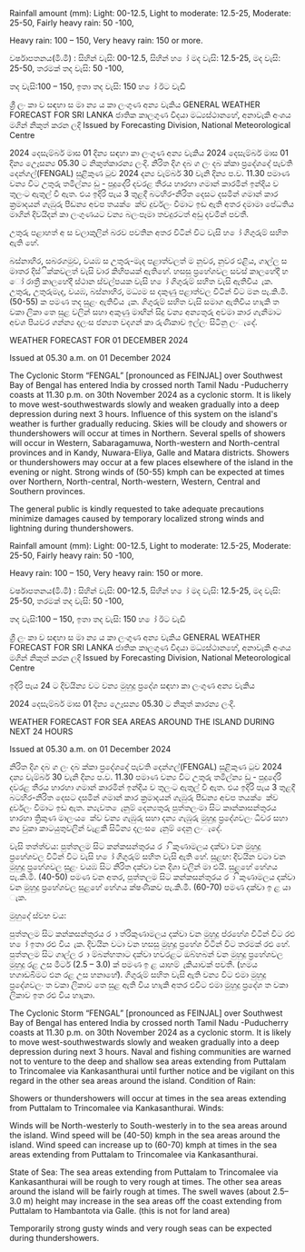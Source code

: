 Rainfall amount (mm): Light: 00-12.5, Light to moderate: 12.5-25, Moderate: 25-50, Fairly heavy rain: 50 -100,

Heavy rain: 100 – 150, Very heavy rain: 150 or more.

වර්ෂාපතනය(මි.මී) : සිහින් වැසි: 00-12.5, සිහින් හ ෝ මද වැසි: 12.5-25, මද වැසි: 25-50, තරමක් තද වැසි: 50 -100,

තද වැසි:100 – 150, ඉතා තද වැසි: 150 හ ෝ ඊට වැඩි

ශ්‍රී ලං කා ව සඳහා ස මා න්‍ය ය කා ලංගුණ අන්‍ය වැකිය GENERAL WEATHER FORECAST FOR SRI LANKA ජාතික කාලගුණ විදයා මධ්‍යස්ථානහේ, අනාවැකි අංශය මගින් නිකුත් කරන ලදි Issued by Forecasting Division, National Meteorological Centre

2024 දෙසැම්බර් මාස 01 දින්‍ය සඳහා කා ලංගුණ අන්‍ය වැකිය 2024 දෙසැම්බර් මාස 01 දින්‍ය උෙෑසන්‍ය 05.30 ට නිකුත්කාරන්‍ය ලංදි. නිරිත දිග දබ ග ලං දබ ක්කා ප්‍රදේශදේ පැවති දෙන්ගල්(FENGAL) සුළිකුණ ටුව 2024 දන්‍ය වැම්බර් 30 වැනි දින්‍ය ප.ව. 11.30 පමාණ වන්‍ය විට උතුරු තමිල්න්‍ය ඩු - පුදුදේරි දවරළ තීරය හාරහා ගමාන් කාරමින් ඉන්දිය ව තුලංට ඇතුල් වී ඇත. එය ඉදිරි පැය 3 තුළදී බටහිර-නිරිත දෙසට දසමින් ගමාන් කාර ක්‍රමාදයන් ගැඹුරු පීඩන්‍ය අවප තයක් ෙක්ව දුර්වලං වීමාට ඉඩ ඇති අතර දමාමා පේධතිය මාගින් දිවයිදන් කා ලංගුණයට වන්‍ය බලංපෑමා තවදුරටත් අඩු දවමින් පවතී.

උතුරු පළාහත් අ ස වලාකුලින් බරව පවතින අතර විටින් විට වැසි හ ෝ ගිගුරුම් සහිත ඇති හේ.

බස්නාහිර, සබරගමුව, වයඹ ස උතුරු-මැද පළාත්වලත් ම නුවර, නුවර එළිය, ගාල්ල ස මාතර දිස්ික්කවලත් වැසි වාර කිහිපයක් ඇතිහේ. හසසු ප්‍රහේශවල සවස් කාලහේදී හ ෝ රාත්‍රී කාලහේදී ස්ථාන ස්වල්පයක වැසි හ ෝ ගිගුරුම් සහිත වැසි ඇතිවිය ැක. උතුරු, උතුරුමැද, වයඹ, බස්නාහිර, මධ්‍යම ස දකුණු පළාත්වල විටින් විට මන පැ.කි.මී. (50-55) ක පමණ තද සුළං ඇතිවිය ැක. ගිගුරුම් සහිත වැසි සමාග ඇතිවිය හාැකි ත වකා ලිකා තෙ සුළ වලින් සහා අකුණු මාඟින් සිදු වන්‍ය අන්‍යතුරු අවමා කාර ගැනීමාට අවශ පියවර ගන්න්‍ය දලංස ජන්‍යත වදගන් කා රුණිකාව ඉල්ලං සිටිනු ලංැදේ.

WEATHER FORECAST FOR 01 DECEMBER 2024

Issued at 05.30 a.m. on 01 December 2024

The Cyclonic Storm “FENGAL” [pronounced as FEINJAL] over Southwest Bay of Bengal has entered India by crossed north Tamil Nadu -Puducherry coasts at 11.30 p.m. on 30th November 2024 as a cyclonic storm. It is likely to move west-southwestwards slowly and weaken gradually into a deep depression during next 3 hours. Influence of this system on the island's weather is further gradually reducing. Skies will be cloudy and showers or thundershowers will occur at times in Northern. Several spells of showers will occur in Western, Sabaragamuwa, North-western and North-central provinces and in Kandy, Nuwara-Eliya, Galle and Matara districts. Showers or thundershowers may occur at a few places elsewhere of the island in the evening or night. Strong winds of (50-55) kmph can be expected at times over Northern, North-central, North-western, Western, Central and Southern provinces.

The general public is kindly requested to take adequate precautions minimize damages caused by temporary localized strong winds and lightning during thundershowers.

Rainfall amount (mm): Light: 00-12.5, Light to moderate: 12.5-25, Moderate: 25-50, Fairly heavy rain: 50 -100,

Heavy rain: 100 – 150, Very heavy rain: 150 or more.

වර්ෂාපතනය(මි.මී) : සිහින් වැසි: 00-12.5, සිහින් හ ෝ මද වැසි: 12.5-25, මද වැසි: 25-50, තරමක් තද වැසි: 50 -100,

තද වැසි:100 – 150, ඉතා තද වැසි: 150 හ ෝ ඊට වැඩි

ශ්‍රී ලං කා ව සඳහා ස මා න්‍ය ය කා ලංගුණ අන්‍ය වැකිය GENERAL WEATHER FORECAST FOR SRI LANKA ජාතික කාලගුණ විදයා මධ්‍යස්ථානහේ, අනාවැකි අංශය මගින් නිකුත් කරන ලදි Issued by Forecasting Division, National Meteorological Centre

ඉදිරි පැය 24 ට දිවයින්‍ය වට වන්‍ය මුහුදු ප්‍රදේශ සඳහා කා ලංගුණ අන්‍ය වැකිය

2024 දෙසැම්බර් මාස 01 දින්‍ය උෙෑසන්‍ය 05.30 ට නිකුත් කාරන්‍ය ලංදි.

WEATHER FORECAST FOR SEA AREAS AROUND THE ISLAND DURING NEXT 24 HOURS

Issued at 05.30 a.m. on 01 December 2024

නිරිත දිග දබ ග ලං දබ ක්කා ප්‍රදේශදේ පැවති දෙන්ගල්(FENGAL) සුළිකුණ ටුව 2024 දන්‍ය වැම්බර් 30 වැනි දින්‍ය ප.ව. 11.30 පමාණ වන්‍ය විට උතුරු තමිල්න්‍ය ඩු - පුදුදේරි දවරළ තීරය හාරහා ගමාන් කාරමින් ඉන්දිය ව තුලංට ඇතුල් වී ඇත. එය ඉදිරි පැය 3 තුළදී බටහිර-නිරිත දෙසට දසමින් ගමාන් කාර ක්‍රමාදයන් ගැඹුරු පීඩන්‍ය අවප තයක් ෙක්ව දුර්වලං වීමාට ඉඩ ඇත. න්‍යැවත ෙැනුම් දෙන්‍යතුරු පුත්තලංමා සිට කාන්කාසන්තුරය හාරහා ත්‍රිකුණ මාලංය ෙක්ව වන්‍ය ගැඹුරු සහා දන්‍ය ගැඹුරු මුහුදු ප්‍රදේශවලං ධීවර සහා න්‍ය වුකා කාටයුතුවලින් වැළකී සිටින්‍ය දලංස ෙැනුම් දෙනු ලංැදේ.

වැසි තත්ත්වය: පුත්තලම සිට කන්කසන්තුරය ර ා ිකුණාමලය දක්වා වන මුහුදු ප්‍රහේශවල විටින් විට වැසි හ ෝ ගිගුරුම් සහිත වැසි ඇති හේ. සුළඟ: දිවයින වටා වන මුහුදු ප්‍රහේශවල සුළං වයඹ සිට නිරිත දක්වා වන දිශා වලින් මා එයි. සුළහේ හේගය පැ.කි.මී. (40-50) පමණ වන අතර, පුත්තලම සිට කන්කසන්තුරය ර ා ිකුණාමලය දක්වා වන මුහුදු ප්‍රහේශවල සුළහේ හේගය ක්ෂණිකව පැ.කි.මී. (60-70) පමණ දක්වා ඉ ළ යා ැක.

මුහුදේ ස්වභ වය:

පුත්තලම සිට කන්කසන්තුරය ර ා ත්රිකුණාමලය දක්වා වන මුහුදු ප්රහේශ විටින් විට රළු හ ෝ ඉතා රළු විය ැක. දිවයින වටා වන හසසු මුහුදු ප්‍රහේශ විටින් විට තරමක් රළු හේ. පුත්තලම සිට ගාල්ල ර ා ම්බන්හතාට දක්වා හවරළට ඔබ්හබන් වන මුහුදු ප්‍රහේශවල මුහුදු රළ උස මීටර් (2.5 – 3.0) ක් පමණ ඉ ළ යාහම් ැකියාවක් පවතී. (හමය හගාඩබිමට එන රළ උස හනාහේ). ගිගුරුම් සහිත වැසි ඇති වන්‍ය විට එමා මුහුදු ප්‍රදේශවලං ත වකා ලිකාව තෙ සුළ ඇති විය හාැකි අතර එවිට එමා මුහුදු ප්‍රදේශ ත වකා ලිකාව ඉත රළු විය හාැකා.

The Cyclonic Storm “FENGAL” [pronounced as FEINJAL] over Southwest Bay of Bengal has entered India by crossed north Tamil Nadu -Puducherry coasts at 11.30 p.m. on 30th November 2024 as a cyclonic storm. It is likely to move west-southwestwards slowly and weaken gradually into a deep depression during next 3 hours. Naval and fishing communities are warned not to venture to the deep and shallow sea areas extending from Puttalam to Trincomalee via Kankasanthurai until further notice and be vigilant on this regard in the other sea areas around the island. Condition of Rain:

Showers or thundershowers will occur at times in the sea areas extending from Puttalam to Trincomalee via Kankasanthurai. Winds:

Winds will be North-westerly to South-westerly in to the sea areas around the island. Wind speed will be (40-50) kmph in the sea areas around the island. Wind speed can increase up to (60-70) kmph at times in the sea areas extending from Puttalam to Trincomalee via Kankasanthurai.

State of Sea: The sea areas extending from Puttalam to Trincomalee via Kankasanthurai will be rough to very rough at times. The other sea areas around the island will be fairly rough at times. The swell waves (about 2.5–3.0 m) height may increase in the sea areas off the coast extending from Puttalam to Hambantota via Galle. (this is not for land area)

Temporarily strong gusty winds and very rough seas can be expected during thundershowers.